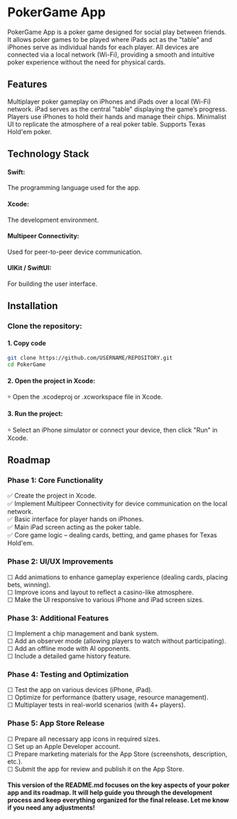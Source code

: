 # PokerGame App
PokerGame App is a poker game designed for social play between friends. It allows poker games to be played where iPads act as the "table" and iPhones serve as individual hands for each player. All devices are connected via a local network (Wi-Fi), providing a smooth and intuitive poker experience without the need for physical cards.

## Features
Multiplayer poker gameplay on iPhones and iPads over a local (Wi-Fi) network.
iPad serves as the central "table" displaying the game’s progress.
Players use iPhones to hold their hands and manage their chips.
Minimalist UI to replicate the atmosphere of a real poker table.
Supports Texas Hold'em poker.

## Technology Stack
#### Swift:
The programming language used for the app.
#### Xcode:
The development environment.
#### Multipeer Connectivity:
Used for peer-to-peer device communication.
#### UIKit / SwiftUI:
For building the user interface.
## Installation
### Clone the repository:
#### 1. Copy code
```bash
git clone https://github.com/USERNAME/REPOSITORY.git
cd PokerGame
```
#### 2. Open the project in Xcode:

⸰ Open the .xcodeproj or .xcworkspace file in Xcode.
#### 3. Run the project:

⸰ Select an iPhone simulator or connect your device, then click "Run" in Xcode.
## Roadmap
### Phase 1: Core Functionality
✅ Create the project in Xcode.\
✅ Implement Multipeer Connectivity for device communication on the local network.\
✅ Basic interface for player hands on iPhones.\
✅ Main iPad screen acting as the poker table.\
✅ Core game logic – dealing cards, betting, and game phases for Texas Hold'em.
### Phase 2: UI/UX Improvements
☐ Add animations to enhance gameplay experience (dealing cards, placing bets, winning).\
☐ Improve icons and layout to reflect a casino-like atmosphere.\
☐ Make the UI responsive to various iPhone and iPad screen sizes.
### Phase 3: Additional Features
☐ Implement a chip management and bank system.\
☐ Add an observer mode (allowing players to watch without participating).\
☐ Add an offline mode with AI opponents.\
☐ Include a detailed game history feature.
### Phase 4: Testing and Optimization
☐ Test the app on various devices (iPhone, iPad).\
☐ Optimize for performance (battery usage, resource management).\
☐ Multiplayer tests in real-world scenarios (with 4+ players).
### Phase 5: App Store Release
☐ Prepare all necessary app icons in required sizes.\
☐ Set up an Apple Developer account.\
☐ Prepare marketing materials for the App Store (screenshots, description, etc.).\
☐ Submit the app for review and publish it on the App Store.

#### This version of the README.md focuses on the key aspects of your poker app and its roadmap. It will help guide you through the development process and keep everything organized for the final release. Let me know if you need any adjustments!

